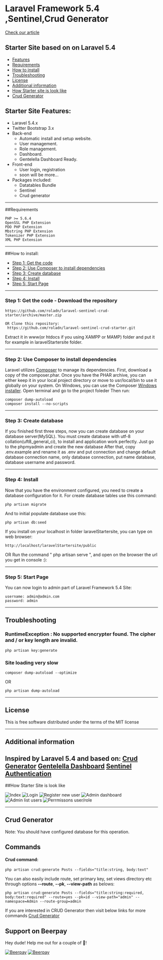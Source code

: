 
# Laravel Framework 5.4 ,Sentinel,Crud Generator
[Check our article ](https://top-developer.com/starter-site-based-on-on-laravel-54-9gk4o) 
## Starter Site based on on Laravel 5.4 
* [Features](#feature1)
* [Requirements](#feature2)
* [How to install](#feature3)
* [Troubleshooting](#feature5)
* [License](#feature6)
* [Additional information](#feature7)
* [How Starter site is look like](#feature8)
* [Crud Generator](#feature9)

<a name="feature1"></a>
## Starter Site Features:
* Laravel 5.4.x
* Twitter Bootstrap 3.x
* Back-end
	* Automatic install and setup website.
	* User management.
	* Role management.
	* Dashboard.
	* Gentelella Dashboard Ready.
* Front-end
	* User login, registration
	* soon will be more...
* Packages included:
	* Datatables Bundle
	* Sentinel
	* Crud generator

-----
<a name="feature2"></a>
##Requirements

	PHP >= 5.6.4
	OpenSSL PHP Extension
	PDO PHP Extension
	Mbstring PHP Extension
	Tokenizer PHP Extension
	XML PHP Extension

-----
<a name="feature3"></a>
##How to install:
* [Step 1: Get the code](#step1)
* [Step 2: Use Composer to install dependencies](#step2)
* [Step 3: Create database](#step3)
* [Step 4: Install](#step4)
* [Step 5: Start Page](#step5)

-----
<a name="step1"></a>
### Step 1: Get the code - Download the repository
	https://github.com/roladn/laravel-sentinel-crud-starter/archive/master.zip 
    
    OR Clone this repository:
     https://github.com/roladn/laravel-sentinel-crud-starter.git

Extract it in www(or htdocs if you using XAMPP or MAMP) folder and put it for example in laravelStartersite folder.

-----
<a name="step2"></a>
### Step 2: Use Composer to install dependencies

Laravel utilizes [Composer](http://getcomposer.org/) to manage its dependencies. First, download a copy of the composer.phar.
Once you have the PHAR archive, you can either keep it in your local project directory or move to
usr/local/bin to use it globally on your system.
On Windows, you can use the Composer [Windows installer](https://getcomposer.org/Composer-Setup.exe).
Open terminal and go to the project foleder
Then run:

    composer dump-autoload
    composer install --no-scripts

-----
<a name="step3"></a>
### Step 3: Create database

If you finished first three steps, now you can create database on your database server(MySQL). You must create database
with utf-8 collation(uft8_general_ci), to install and application work perfectly.
Just go to the phpmyadmin and create the new database
After that, copy .env.example and rename it as .env and put connection and change default database connection name, only database connection, put name database, database username and password.

-----
<a name="step4"></a>
### Step 4: Install

Now that you have the environment configured, you need to create a database configuration for it. For create database tables use this command:

    php artisan migrate

And to initial populate database use this:

    php artisan db:seed

If you install on your localhost in folder laravelStartersite, you can type on web browser:

	http://localhost/laravelStartersite/public

OR Run the command " php artisan serve ", and open on the browser the url you get in console :):


-----
<a name="step5"></a>
### Step 5: Start Page

You can now login to admin part of Laravel Framework 5.4  Site:

    username: admin@admin.com
    password: admin


-----
<a name="feature5"></a>
## Troubleshooting

### RuntimeException : No supported encrypter found. The cipher and / or key length are invalid.

    php artisan key:generate

### Site loading very slow

	composer dump-autoload --optimize
OR

    php artisan dump-autoload

-----
<a name="feature6"></a>
## License

This is free software distributed under the terms of the MIT license

-----
<a name="feature7"></a>
## Additional information

Inspired by Laravel 5.4 and based on:
[Crud Generator](https://github.com/roladn/laravelcrud)
[Gentelella Dashboard](https://goo.gl/NI1sGa)
[Sentinel Authentication](https://cartalyst.com/manual/sentinel/2.0)
----
<a name="feature8"></a>
##How Starter Site is look like

![Index](http://i63.tinypic.com/315onf8.png)
![Login](http://i64.tinypic.com/23vku8w.png)
![Register new user](http://i63.tinypic.com/21jaybp.png)
![Admin dashboard](http://i66.tinypic.com/a4bj9l.png)
![Admin list users](http://i63.tinypic.com/2ivzio9.png)
![Perrmissons user/role ](http://i67.tinypic.com/35jgn52.png)

----
<a name="feature9"></a>
## Crud Generator
Note: You should have configured database for this operation.

## Commands

#### Crud command:

```
php artisan crud:generate Posts --fields="title:string, body:text"
```

You can also easily include route, set primary key, set views directory etc through options **--route**, **--pk**, **--view-path** as belows:

```
php artisan crud:generate Posts --fields="title:string:required, body:text:required" --route=yes --pk=id --view-path="admin" --namespace=Admin --route-group=admin
```

If you are interested in  CRUD Generator then visit below links for more commands
[Crud Generator](https://github.com/roladn/laravelcrud#commands)
## Support on Beerpay
Hey dude! Help me out for a couple of :beers:!

[![Beerpay](https://beerpay.io/roladn/laravel-sentinel-crud-starter/badge.svg?style=beer-square)](https://beerpay.io/roladn/laravel-sentinel-crud-starter)  [![Beerpay](https://beerpay.io/roladn/laravel-sentinel-crud-starter/make-wish.svg?style=flat-square)](https://beerpay.io/roladn/laravel-sentinel-crud-starter?focus=wish)
